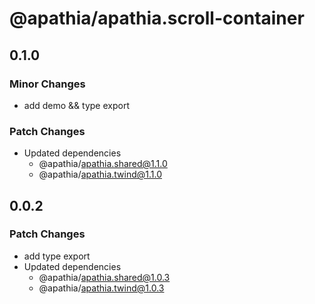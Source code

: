 # @apathia/apathia.scroll-container

## 0.1.0

### Minor Changes

- add demo && type export

### Patch Changes

- Updated dependencies
  - @apathia/apathia.shared@1.1.0
  - @apathia/apathia.twind@1.1.0

## 0.0.2

### Patch Changes

- add type export
- Updated dependencies
  - @apathia/apathia.shared@1.0.3
  - @apathia/apathia.twind@1.0.3
